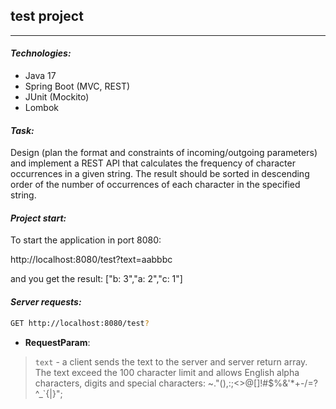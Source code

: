 test project
---
---
#### _Technologies:_
- Java 17
- Spring Boot (MVC, REST)
- JUnit (Mockito)
- Lombok

#### _Task:_

Design (plan the format and constraints of incoming/outgoing parameters) and implement a REST API that calculates the frequency of character occurrences in a given string. The result should be sorted in descending order of the number of occurrences of each character in the specified string.

#### _Project start:_

To start the application in port 8080:

http://localhost:8080/test?text=aabbbc

and you get the result: ["b: 3","a: 2","c: 1"]

#### _Server requests:_


```sh
GET http://localhost:8080/test?
```
- **RequestParam**:
> `text` - a client sends the text to the server and server return array. The text exceed the 100 character limit and allows English alpha characters, digits and special characters: ~.\"(),:;<>@[]!#$%&'*+-/=?^_`{|}";


